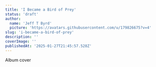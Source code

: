 ```yaml
---
title: 'I Became a Bird of Prey'
status: 'draft'
author:
  name: 'Jeff T Byrd'
  picture: 'https://avatars.githubusercontent.com/u/179826675?v=4'
slug: 'i-became-a-bird-of-prey'
description: ''
coverImage: ''
publishedAt: '2025-01-27T21:45:57.528Z'
---
```


Album cover